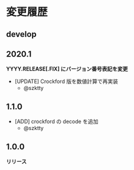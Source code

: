 # 変更履歴

## develop

## 2020.1

**YYYY.RELEASE[.FIX] にバージョン番号表記を変更**

- [UPDATE] Crockford 版を数値計算で再実装
    - @szktty

## 1.1.0

- [ADD] crockford の decode を追加
    - @szktty

## 1.0.0

**リリース**
